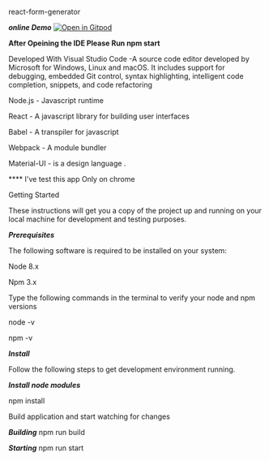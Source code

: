 react-form-generator

*****online Demo*****
<a href="https://gitpod.io#snapshot/414f0b99-a1b2-461e-a065-6889bc8c0844"><img alt="Open in Gitpod" src="https://gitpod.io/button/open-in-gitpod.svg"></a>

****After Opeining the IDE Please Run npm start****


Developed With Visual Studio Code -A source code editor developed by Microsoft for Windows, Linux and macOS. 
It includes support for debugging, embedded Git control, syntax highlighting, intelligent code completion, snippets, and code refactoring

Node.js - Javascript runtime

React - A javascript library for building user interfaces

Babel - A transpiler for javascript

Webpack - A module bundler

Material-UI - is a design language .

**** I've test this app Only on chrome 

Getting Started

These instructions will get you a copy of the project up and running on your local machine for development and testing purposes.

*****Prerequisites*****

The following software is required to be installed on your system:

Node 8.x

Npm 3.x

Type the following commands in the terminal to verify your node and npm versions

node -v

npm -v

*****Install*****

Follow the following steps to get development environment running.

***Install node modules***

npm install


Build application and start watching for changes

***Building***
npm run build

***Starting***
npm run start


